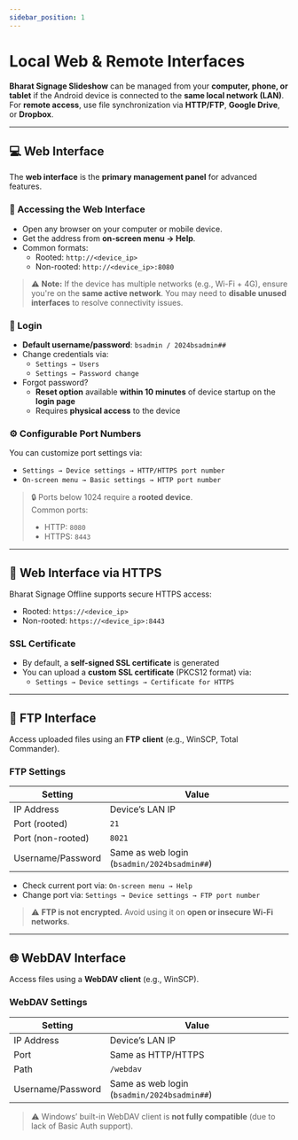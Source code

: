 ```yaml
---
sidebar_position: 1
---
```


# Local Web & Remote Interfaces

**Bharat Signage Slideshow** can be managed from your **computer, phone, or tablet** if the Android device is connected to the **same local network (LAN)**.  
For **remote access**, use file synchronization via **HTTP/FTP**, **Google Drive**, or **Dropbox**.

---

## 💻 Web Interface

The **web interface** is the **primary management panel** for advanced features.

### 🔗 Accessing the Web Interface

- Open any browser on your computer or mobile device.
- Get the address from **on-screen menu → Help**.
- Common formats:
  - Rooted: `http://<device_ip>`
  - Non-rooted: `http://<device_ip>:8080`

> ⚠️ **Note:** If the device has multiple networks (e.g., Wi-Fi + 4G), ensure you're on the **same active network**. You may need to **disable unused interfaces** to resolve connectivity issues.

### 🔐 Login

- **Default username/password**: `bsadmin / 2024bsadmin##`
- Change credentials via:
  - `Settings → Users`
  - `Settings → Password change`
- Forgot password?
  - **Reset option** available **within 10 minutes** of device startup on the **login page**
  - Requires **physical access** to the device

### ⚙️ Configurable Port Numbers

You can customize port settings via:

- `Settings → Device settings → HTTP/HTTPS port number`
- `On-screen menu → Basic settings → HTTP port number`

> 🔒 Ports below 1024 require a **rooted device**.  
> Common ports:
>
> - HTTP: `8080`
> - HTTPS: `8443`

---

## 🔐 Web Interface via HTTPS

Bharat Signage Offline supports secure HTTPS access:

- Rooted: `https://<device_ip>`
- Non-rooted: `https://<device_ip>:8443`

### SSL Certificate

- By default, a **self-signed SSL certificate** is generated
- You can upload a **custom SSL certificate** (PKCS12 format) via:
  - `Settings → Device settings → Certificate for HTTPS`

---

## 📁 FTP Interface

Access uploaded files using an **FTP client** (e.g., WinSCP, Total Commander).

### FTP Settings

| Setting           | Value                             |
| ----------------- | --------------------------------- |
| IP Address        | Device’s LAN IP                   |
| Port (rooted)     | `21`                              |
| Port (non-rooted) | `8021`                            |
| Username/Password | Same as web login (`bsadmin/2024bsadmin##`) |

- Check current port via: `On-screen menu → Help`
- Change port via: `Settings → Device settings → FTP port number`

> ⚠️ **FTP is not encrypted.** Avoid using it on **open or insecure Wi-Fi networks**.

---

## 🌐 WebDAV Interface

Access files using a **WebDAV client** (e.g., WinSCP).

### WebDAV Settings

| Setting           | Value                             |
| ----------------- | --------------------------------- |
| IP Address        | Device’s LAN IP                   |
| Port              | Same as HTTP/HTTPS                |
| Path              | `/webdav`                         |
| Username/Password | Same as web login (`bsadmin/2024bsadmin##`) |

> ⚠️ Windows’ built-in WebDAV client is **not fully compatible** (due to lack of Basic Auth support).
